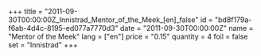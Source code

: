 +++
title = "2011-09-30T00:00:00Z_Innistrad_Mentor_of_the_Meek_[en]_false"
id = "bd8f179a-f6ab-4d4c-8195-ed077a7770d3"
date = "2011-09-30T00:00:00Z"
name = "Mentor of the Meek"
lang = ["en"]
price = "0.15"
quantity = 4
foil = false
set = "Innistrad"
+++
